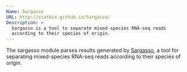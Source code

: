 ```yaml
---
Name: Sargasso
URL: http://statbio.github.io/Sargasso/
Description: >
  Sargasso is a tool to separate mixed-species RNA-seq reads
  according to their species of origin.
---
```


The sargasso module parses results generated by
[Sargasso](http://statbio.github.io/Sargasso/),
a tool for separating mixed-species RNA-seq reads according to
their species of origin.

